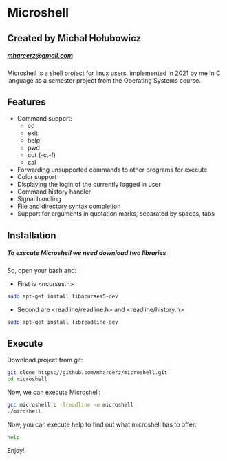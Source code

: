# Microshell
## Created by Michał Hołubowicz
##### mharcerz@gmail.com

Microshell is a shell project for linux users, implemented in 2021 by me in C
language as a semester project from the Operating Systems course.

## Features

- Command support:
    - cd
    - exit
    - help
    - pwd
    - cut (-c,-f)
    - cal
- Forwarding unsupported commands to other programs for execute
- Color support
- Displaying the login of the currently logged in user
- Command history handler
- Signal handling
- File and directory syntax completion
- Support for arguments in quotation marks, separated by spaces, tabs


## Installation

##### To execute Microshell we need download two libraries
So, open your bash and:


- First is <ncurses.h>

```sh
sudo apt-get install libncurses5-dev
```

- Second are <readline/readline.h> and <readline/history.h>

```sh
sudo apt-get install libreadline-dev
```

## Execute

Download project from git:

```sh
git clone https://github.com/mharcerz/microshell.git
cd microshell
```

Now, we can execute Microshell:

```sh
gcc microshell.c -lreadline -o microshell
./miroshell
```

Now, you can execute help to find out what microshell has to offer:
```sh
help
```

Enjoy!

